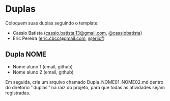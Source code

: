 # Duplas

Coloquem suas duplas seguindo o template:

- Cassio Batista (cassio.batista.13@gmail.com, [@cassiobatista](https://github.com/cassiobatista))    
- Eric Pereira   (eric.cbcc@gmail.com,         [@eriicf](https://github.com/eriicf))          

## Dupla NOME
- Nome aluno 1 (email, github)
- Nome aluno 2 (email, github)

Em seguida, crie um arquivo chamado Dupla_NOME01_NOME02.md dentro do diretório
''duplas'' na raiz do projeto, para que todas as atividades sejam registradas.
